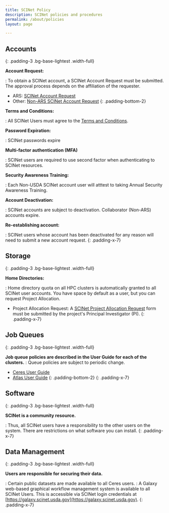 ```yaml
---
title: SCINet Policy
description: SCINet policies and procedures
permalink: /about/policies
layout: page

---
```


## Accounts 
{: .padding-3  .bg-base-lightest .width-full}

**Account Request:**  

:  To obtain a SCINet account, a SCINet Account Request must be submitted.  The approval process depends on the affiliation of the requester. 

   * ARS: [SCINet Account Request](/about/signup#ars-employees)
   * Other: [Non-ARS SCINet Account Request](/about/signup#non-ars-employees)
   {: .padding-bottom-2}

**Terms and Conditions:**  

:  All SCINet Users must agree to the [Terms and Conditions]().

**Password Expiration:**  

:  SCINet passwords expire

**Multi-factor authentication (MFA)**  

:  SCINet users are required to use second factor when authenticating to SCINet resources.

**Security Awareness Training:**  

:  Each Non-USDA SCINet account user will atttest to taking Annual Security Awareness Training.

**Account Deactivation:**  

:  SCINet accounts are subject to deactivation.  Collaborator (Non-ARS) accounts expire.

**Re-establishing account:**  

:  SCINet users whose account has been deactivated for any reason will need to submit a new account request.
{: .padding-x-7}


## Storage
{: .padding-3  .bg-base-lightest .width-full}

**Home Directories:**  

:  Home directory quota on all HPC clusters is automatically granted to all SCINet user accounts.  You have space by default as a user, but you can request Project Allocation.

   * Project Allocation Request: A [SCINet Project Allocation Request](/support/request-storage#to-request-a-quota-increase-for-an-existing-scinet-project-allocation) form must be submitted by the project's Principal Investigator (PI).
{: .padding-x-7}

## Job Queues 
{: .padding-3  .bg-base-lightest .width-full}

**Job queue policies are described in the User Guide for each of the clusters.**
:  Queue policies are subject to periodic change.

   *  [Ceres User Guide](/guide/ceres/#partitions-or-queues)
   *  [Atlas User Guide](https://www.hpc.msstate.edu/computing/atlas/)
   {: .padding-bottom-2}
{: .padding-x-7}


## Software 
{: .padding-3  .bg-base-lightest .width-full}

**SCINet is a community resource.** 

:  Thus, all SCINet users have a responsibility to the other users on the system. There are restrictions on what software you can install.
{: .padding-x-7}

## Data Management
{: .padding-3  .bg-base-lightest .width-full}

**Users are responsible for securing their data.**  

:  Certain public datasets are made available to all Ceres users.
:  A Galaxy web-based graphical workflow management system is available to all SCINet Users. This is accessible via SCINet login credentials at [https://galaxy.scinet.usda.gov](https://galaxy.scinet.usda.gov).
{: .padding-x-7}
